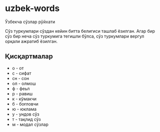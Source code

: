 # uzbek-words
Ўзбекча сўзлар рўйхати

Сўз туркумлари сўздан кейин битта <tab> белигиси ташлаб ёзилган. Агар бир сўз
бир неча сўз туркумига тегишли бўлса, сўз туркумлари вергул орқали ажратиб
ёзилган.

## Қисқартмалар
* о - от
* с - сифат
* сн - сон
* ол - олмош
* ф - феьл
* р - равиш
* к - кўмакчи
* б - боғловчи
* ю - юклама
* у - ундов сўз
* т - тақлид сўз
* м - модал сўзлар
